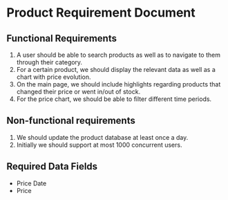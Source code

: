 # Product Requirement Document
## Functional Requirements
1. A user should be able to search products as well as to navigate to them through their category.
2. For a certain product, we should display the relevant data as well as a chart with price evolution. 
3. On the main page, we should include highlights regarding products that changed their price or went in/out of stock.
4. For the price chart, we should be able to filter different time periods. 

## Non-functional requirements
1. We should update the product database at least once a day.
2. Initially we should support at most 1000 concurrent users.

## Required Data Fields
* Price Date
* Price
